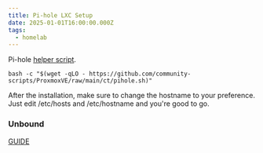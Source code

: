 ```yaml
---
title: Pi-hole LXC Setup
date: 2025-01-01T16:00:00.000Z
tags:
  - homelab
---
```


Pi-hole [helper script](https://community-scripts.github.io/ProxmoxVE/scripts?id=pihole).

```shell
bash -c "$(wget -qLO - https://github.com/community-scripts/ProxmoxVE/raw/main/ct/pihole.sh)"
```

After the installation, make sure to change the hostname to your preference. Just edit /etc/hosts and /etc/hostname and you're good to go.

### Unbound

[GUIDE](https://docs.pi-hole.net/guides/dns/unbound/?h=unbound)
